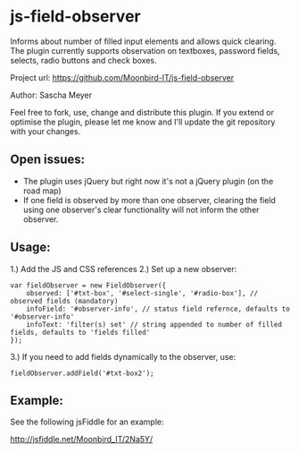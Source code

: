 js-field-observer
=================

Informs about number of filled input elements and allows quick clearing. The plugin currently supports observation on textboxes, password fields, selects, radio buttons and check boxes.

Project url: https://github.com/Moonbird-IT/js-field-observer

Author: Sascha Meyer

Feel free to fork, use, change and distribute this plugin. If you extend or optimise the plugin, please let me know and I'll update the git repository with your changes.

Open issues:
---------------
* The plugin uses jQuery but right now it's not a jQuery plugin (on the road map)
* If one field is observed by more than one observer, clearing the field using one observer's clear functionality will not inform the other observer.

Usage:
---------------
1.) Add the JS and CSS references
2.) Set up a new observer:

    var fieldObserver = new FieldObserver({
        observed: ['#txt-box', '#select-single', '#radio-box'], // observed fields (mandatory)
        infoField: '#observer-info', // status field refernce, defaults to '#observer-info'
        infoText: 'filter(s) set' // string appended to number of filled fields, defaults to 'fields filled'
    });
    
3.) If you need to add fields dynamically to the observer, use:
    
    fieldObserver.addField('#txt-box2');
    
Example:
---------------
See the following jsFiddle for an example:

http://jsfiddle.net/Moonbird_IT/2Na5Y/



